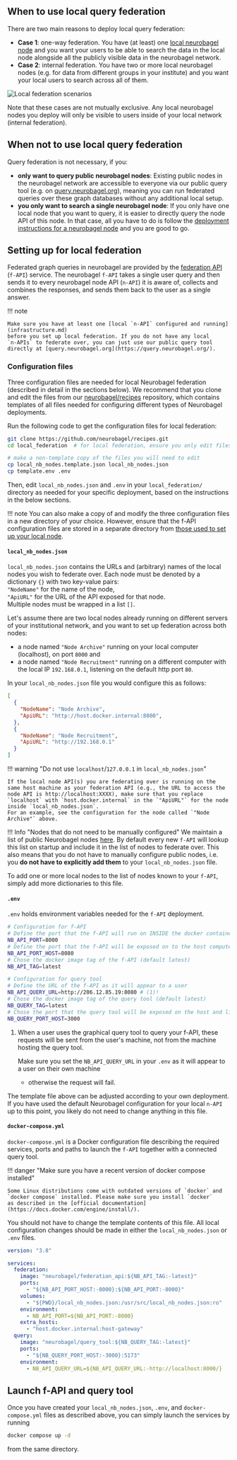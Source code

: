 ## When to use local query federation
There are two main reasons to deploy local query federation:

- **Case 1**: one-way federation. You have (at least) one [local neurobagel
node](infrastructure.md) and you want your users to be able to search
the data in the local node alongside all the publicly
visible data in the neurobagel network.
- **Case 2**: internal federation. You have two or more local neurobagel
nodes (e.g. for data from different groups in your institute)
and you want your local users to search across all of them.

![Local federation scenarios](imgs/local_federation_architecture.jpg)

Note that these cases are not mutually exclusive. 
Any local neurobagel nodes you deploy will only be visible to users
inside of your local network (internal federation).

## When not to use local query federation
Query federation is not necessary, if you:

- **only want to query public neurobagel nodes**:
  Existing public nodes in the neurobagel network are accessible
  to everyone via our public query tool (e.g. on [query.neurobagel.org](https://query.neurobagel.org/)),
  meaning you can run federated queries over these graph databases without any additional local setup.
- **you only want to search a single neurobagel node**:
  If you only have one local node that you want to query,
  it is easier to directly query the node API of this node.
  In that case, all you have to do is follow the [deployment instructions
  for a neurobagel node](infrastructure.md) and you are good to go.

## Setting up for local federation
Federated graph queries in neurobagel are provided by the [federation API](https://github.com/neurobagel/federation-api) (`f-API`) service.
The neurobagel `f-API` takes a single user query and then sends it to every
neurobagel node API (`n-API`) it is aware of, collects and combines the responses,
and sends them back to the user as a single answer.

!!! note

    Make sure you have at least one [local `n-API` configured and running](infrastructure.md)
    before you set up local federation. If you do not have any local
    `n-APIs` to federate over, you can just use our public query tool directly at [query.neurobagel.org](https://query.neurobagel.org/).

### Configuration files
Three configuration files are needed for local Neurobagel federation (described in detail in the sections below).
We recommend that you clone and edit the files from our [neurobagel/recipes](https://github.com/neurobagel/recipes) repository, which contains templates of all files needed for configuring different types of Neurobagel deployments.

Run the following code to get the configuration files for local federation:

```bash
git clone https://github.com/neurobagel/recipes.git
cd local_federation  # for local federation, ensure you only edit files inside this subdirectory

# make a non-template copy of the files you will need to edit
cp local_nb_nodes.template.json local_nb_nodes.json
cp template.env .env
```

Then, edit `local_nb_nodes.json` and `.env` in your `local_federation/` directory as needed for your specific deployment, based on the instructions in the below sections.

!!! note
    You can also make a copy of and modify the three configuration files in a new directory of your choice.
    However, ensure that the f-API configuration files are stored in a separate directory from [those used to set up your local node](infrastructure.md#clone-the-configuration-file-templates).

#### `local_nb_nodes.json`
`local_nb_nodes.json` contains the URLs and (arbitrary) names of the local nodes you wish to federate over.
Each node must be denoted by a dictionary `{}` with two key-value pairs:  
`"NodeName"` for the name of the node,  
`"ApiURL"` for the URL of the API exposed for that node.  
Multiple nodes must be wrapped in a list `[]`.

Let's assume there are two local nodes already running on different servers of your institutional network, and you want to set up federation across both nodes:

- a node named `"Node Archive"` running on your local computer (localhost), on port `8000` and 
- a node named `"Node Recruitment"` running on a different computer with the local IP `192.168.0.1`, listening on the default http port `80`. 

In your `local_nb_nodes.json` file you would configure this as follows:
``` {.json title="local_nb_nodes.json"}
[
  {
    "NodeName": "Node Archive",
    "ApiURL": "http://host.docker.internal:8000",
  },
  {
    "NodeName": "Node Recruitment",
    "ApiURL": "http://192.168.0.1"
  }
]
```

!!! warning "Do not use `localhost`/`127.0.0.1` in `local_nb_nodes.json`"

    If the local node API(s) you are federating over is running on the same host machine as your federation API (e.g., the URL to access the node API is http://localhost:XXXX), make sure that you replace `localhost` with `host.docker.internal` in the `"ApiURL"` for the node inside `local_nb_nodes.json`.
    For an example, see the configuration for the node called `"Node Archive"` above.


!!! Info "Nodes that do not need to be manually configured"
    We maintain a list of public Neurobagel nodes 
    [here](https://github.com/neurobagel/menu/blob/main/node_directory/neurobagel_public_nodes.json).
    By default every new `f-API` will lookup this list
    on startup and include it in the list of nodes to
    federate over.
    This also means that you do not have to manually
    configure public nodes, i.e. you **do not have to explicitly add them** to your `local_nb_nodes.json` file.

To add one or more local nodes to the list of nodes known to your `f-API`, simply add more dictionaries to this file.


#### `.env`

`.env` holds environment variables needed for the `f-API` deployment.

``` {.bash .annotate title=".env"}
# Configuration for f-API
# Define the port that the f-API will run on INSIDE the docker container (default 8000)
NB_API_PORT=8000
# Define the port that the f-API will be exposed on to the host computer (and likely the outside network)
NB_API_PORT_HOST=8080
# Chose the docker image tag of the f-API (default latest)
NB_API_TAG=latest

# Configuration for query tool
# Define the URL of the f-API as it will appear to a user
NB_API_QUERY_URL=http://206.12.85.19:8080 # (1)!
# Chose the docker image tag of the query tool (default latest)
NB_QUERY_TAG=latest
# Chose the port that the query tool will be exposed on the host and likely the network (default 3000)
NB_QUERY_PORT_HOST=3000
```

1.  When a user uses the graphical query tool to query your
    f-API, these requests will be sent from the user's machine,
    not from the machine hosting the query tool.

    Make sure you set the `NB_API_QUERY_URL` in your `.env`
    as it will appear to a user on their own machine 
    - otherwise the request will fail.

The template file above can be adjusted according to your own deployment. 
If you have used the default Neurobagel configuration for your local `n-API` up to this point, you likely do not need to change anything in this file.


#### `docker-compose.yml`

`docker-compose.yml` is a Docker configuration file describing the required services, ports and paths
to launch the `f-API` together with a connected query tool.

!!! danger "Make sure you have a recent version of docker compose installed"

    Some Linux distributions come with outdated versions of `docker` and 
    `docker compose` installed. Please make sure you install `docker` 
    as described in the [official documentation](https://docs.docker.com/engine/install/).

You should not have to change the template contents of this file.
All local configuration changes should be made in either the `local_nb_nodes.json` or `.env` files.

``` {.yaml .annotate title="docker-compose.yml"}
version: "3.8"

services:
  federation:
    image: "neurobagel/federation_api:${NB_API_TAG:-latest}"
    ports:
      - "${NB_API_PORT_HOST:-8000}:${NB_API_PORT:-8000}"
    volumes:
      - "${PWD}/local_nb_nodes.json:/usr/src/local_nb_nodes.json:ro"
    environment:
      - NB_API_PORT=${NB_API_PORT:-8000}
    extra_hosts:
      - "host.docker.internal:host-gateway"
  query:
    image: "neurobagel/query_tool:${NB_QUERY_TAG:-latest}"
    ports:
      - "${NB_QUERY_PORT_HOST:-3000}:5173"
    environment:
      - NB_API_QUERY_URL=${NB_API_QUERY_URL:-http://localhost:8000/}
```


## Launch f-API and query tool
Once you have created your `local_nb_nodes.json`, `.env`, and `docker-compose.yml` files as described above, you can simply launch the services by running

```bash
docker compose up -d
```

from the same directory.